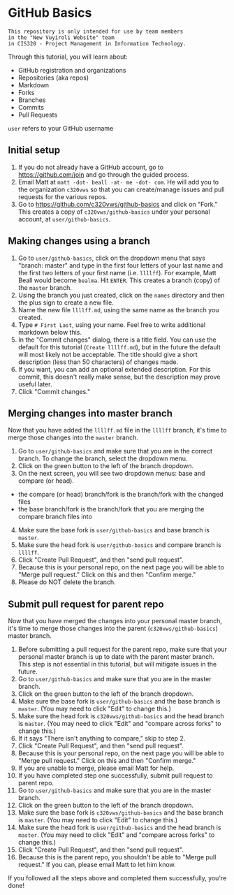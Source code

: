 # GitHub Basics
    This repository is only intended for use by team members
    in the "New Vuyiroli Website" team
    in CIS320 - Project Management in Information Technology.

Through this tutorial, you will learn about:
* GitHub registration and organizations
* Repositories (aka repos)
* Markdown
* Forks
* Branches
* Commits
* Pull Requests

`user` refers to your GitHub username

## Initial setup
1. If you do not already have a GitHub account, go to https://github.com/join and go through the guided process.
2. Email Matt at `matt -dot- beall -at- me -dot- com`. He will add you to the organization `c320vws` so that you can create/manage issues and pull requests for the various repos.
3. Go to https://github.com/c320vws/github-basics and click on "Fork." This creates a copy of `c320vws/github-basics` under your personal account, at `user/github-basics`.

## Making changes using a branch
1. Go to `user/github-basics`, click on the dropdown menu that says "branch: master" and type in the first four letters of your last name and the first two letters of your first name (i.e. `llllff`). For example, Matt Beall would become `bealma`. Hit `ENTER`. This creates a branch (copy) of the `master` branch.
2. Using the branch you just created, click on the `names` directory and then the plus sign to create a new file.
3. Name the new file `llllff.md`, using the same name as the branch you created.
4. Type `# First Last`, using your name. Feel free to write additional markdown below this.
5. In the "Commit changes" dialog, there is a title field. You can use the default for this tutorial (`Create llllff.md`), but in the future the default will most likely not be acceptable. The title should give a short description (less than 50 characters) of changes made.
6. If you want, you can add an optional extended description. For this commit, this doesn't really make sense, but the description may prove useful later.
7. Click "Commit changes."

## Merging changes into master branch
Now that you have added the `llllff.md` file in the `llllff` branch, it's time to merge those changes into the `master` branch.

1. Go to `user/github-basics` and make sure that you are in the correct branch. To change the branch, select the dropdown menu.
2. Click on the green button to the left of the branch dropdown.
3. On the next screen, you will see two dropdown menus: base and compare (or head).
 * the compare (or head) branch/fork is the branch/fork with the changed files
 * the base branch/fork is the branch/fork that you are merging the compare branch files into
4. Make sure the base fork is `user/github-basics` and base branch is `master`.
5. Make sure the head fork is `user/github-basics` and compare branch is `llllff`.
6. Click "Create Pull Request", and then "send pull request".
7. Because this is your personal repo, on the next page you will be able to "Merge pull request." Click on this and then "Confirm merge."
8. Please do NOT delete the branch.

## Submit pull request for parent repo
Now that you have merged the changes into your personal master branch, it's time to merge those changes into the parent (`c320vws/github-basics`) master branch.

1. Before submitting a pull request for the parent repo, make sure that your personal master branch is up to date with the parent master branch. This step is not essential in this tutorial, but will mitigate issues in the future.
 1. Go to `user/github-basics` and make sure that you are in the master branch.
 2. Click on the green button to the left of the branch dropdown.
 3. Make sure the base fork is `user/github-basics` and the base branch is `master`. (You may need to click "Edit" to change this.)
 4. Make sure the head fork is `c320vws/github-basics` and the head branch is `master`. (You may need to click "Edit" and "compare across forks" to change this.)
 5. If it says "There isn't anything to compare," skip to step 2.
 6. Click "Create Pull Request", and then "send pull request".
 7. Because this is your personal repo, on the next page you will be able to "Merge pull request." Click on this and then "Confirm merge."
 8. If you are unable to merge, please email Matt for help.
2. If you have completed step one successfully, submit pull request to parent repo.
 1. Go to `user/github-basics` and make sure that you are in the master branch.
 2. Click on the green button to the left of the branch dropdown.
 3. Make sure the base fork is `c320vws/github-basics` and the base branch is `master`. (You may need to click "Edit" to change this.)
 4. Make sure the head fork is `user/github-basics` and the head branch is `master`. (You may need to click "Edit" and "compare across forks" to change this.)
 5. Click "Create Pull Request", and then "send pull request".
 6. Because this is the parent repo, you shouldn't be able to "Merge pull request." If you can, please email Matt to let him know.

If you followed all the steps above and completed them successfully, you're done!
